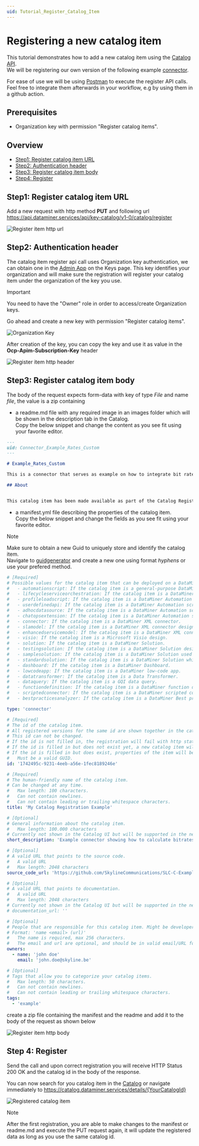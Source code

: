 ```yaml
---
uid: Tutorial_Register_Catalog_Item
---
```


# Registering a new catalog item

This tutorial demonstrates how to add a new catalog item using the [Catalog API](xref:Catalog_Registration).  
We will be registering our own version of the following example [connector](https://github.com/SkylineCommunications/SLC-C-Example_Rates-Custom).  

For ease of use we will be using [Postman](https://www.postman.com/) to execute the register API calls. Feel free to integrate them afterwards in your workflow, e.g by using them in a github action.

## Prerequisites

- Organization key with permission "Register catalog items".

## Overview

- [Step1: Register catalog item URL](#step1-register-catalog-item-url)
- [Step2: Authentication header](#step2-authentication-header)
- [Step3: Register catalog item body](#step3-register-catalog-item-body)
- [Step4: Register](#step-4-register)

## Step1: Register catalog item URL
Add a new request with http method **PUT** and following url <https://api.dataminer.services/api/key-catalog/v1-0/catalog/register>

![Register item http url](~/user-guide/images/tutorial_catatalog_registration_item_url.png)

## Step2: Authentication header
The catalog item register api call uses Organization key authentication, we can obtain one in the [Admin App](https://admin.dataminer.services/) on the Keys page. 
This key identifies your organization and will make sure the registration will register your catalog item under the organization of the key you use.

> [!Important]  
You need to have the "Owner" role in order to access/create Organization keys. 

Go ahead and create a new key with permission "Register catalog items".

![Organization Key](~/user-guide/images/tutorial_catatalog_registration_create_org_key.png)

After creation of the key, you can copy the key and use it as value in the **Ocp-Apim-Subscription-Key** header  

![Register item http header](~/user-guide/images/tutorial_catalog_registration_catalog_urlandheader.png)

## Step3: Register catalog item body

The body of the request expects form-data with key of type *File* and name *file*, the value is a zip containing

* a readme.md file with any required image in an images folder which will be shown in the description tab in the Catalog.  
Copy the below snippet and change the content as you see fit using your favorite editor.

```md
---
uid: Connector_Example_Rates_Custom
---

# Example_Rates_Custom

This is a connector that serves as example on how to integrate bit rates.

## About


This catalog item has been made available as part of the Catalog Registration [Tutorial](https://docs.dataminer.services/tutorials/Tutorials.html)
```

* a manifest.yml file describing the properties of the catalog item.  
Copy the below snippet and change the fields as you see fit using your favorite editor.

> [!Note]  
Make sure to obtain a new Guid to uniquely store and identify the catalog item.  
Navigate to [guidgenerator](https://guidgenerator.com/) and create a new one using format *hyphens* or use your prefered method.

```yml
# [Required]
# Possible values for the catalog item that can be deployed on a DataMiner System:
#   - automationscript: If the catalog item is a general-purpose DataMiner Automation script.
#   - lifecycleserviceorchestration: If the catalog item is a DataMiner Automation script designed to manage the life cycle of a service.
#   - profileloadscript: If the catalog item is a DataMiner Automation script designed to load a standard DataMiner profile.
#   - userdefinedapi: If the catalog item is a DataMiner Automation script designed as a user-defined API.
#   - adhocdatasource: If the catalog item is a DataMiner Automation script designed for a ad hoc data source integration.
#   - chatopsextension: If the catalog item is a DataMiner Automation script designed as ChatOps Extension.
#   - connector: If the catalog item is a DataMiner XML connector.
#   - slamodel: If the catalog item is a DataMiner XML connector designed as DataMiner Service Level Agreement model.
#   - enhancedservicemodel: If the catalog item is a DataMiner XML connector designed as DataMiner enhanced service model.
#   - visio: If the catalog item is a Microsoft Visio design.
#   - solution: If the catalog item is a DataMiner Solution.
#   - testingsolution: If the catalog item is a DataMiner Solution designed for automated testing and validation.
#   - samplesolution: If the catalog item is a DataMiner Solution used for training and education.
#   - standardsolution: If the catalog item is a DataMiner Solution which is a out-of-the-box solution for specific use case or application.
#   - dashboard: If the catalog item is a DataMiner Dashboard.
#   - lowcodeapp: If the catalog item is a DataMiner low-code app.
#   - datatransformer: If the catalog item is a Data Transformer.
#   - dataquery: If the catalog item is a GQI data query.
#   - functiondefinition: If the catalog item is a DataMiner function definition.
#   - scriptedconnector: If the catalog item is a DataMiner scripted connector.
#   - bestpracticesanalyzer: If the catalog item is a DataMiner Best practices Analysis file.

type: 'connector'

# [Required] 
# The id of the catalog item.
# All registered versions for the same id are shown together in the catalog.
# This id can not be changed. 
# If the id is not filled in, the registration will fail with http status code 500. 
# If the id is filled in but does not exist yet, a new catalog item will be registered with this id.
# If the id is filled in but does exist, properties of the item will be overwritten
#   Must be a valid GUID.
id: '1742495c-9231-4eeb-a56e-1fec8189246e'

# [Required] 
# The human-friendly name of the catalog item. 
# Can be changed at any time.
#   Max length: 100 characters.
#   Can not contain newlines.
#   Can not contain leading or trailing whitespace characters.
title: 'My Catalog Registration Example'

# [Optional]
# General information about the catalog item.
#   Max length: 100.000 characters
# Currently not shown in the Catalog UI but will be supported in the near future.
short_description: 'Example connector showing how to calculate bitrates and other rates on any changing numeric data.'

# [Optional]
# A valid URL that points to the source code.
#   A valid URL
#   Max length: 2048 characters
source_code_url: 'https://github.com/SkylineCommunications/SLC-C-Example_Rates-Custom'

# [Optional]
# A valid URL that points to documentation.
#   A valid URL
#   Max length: 2048 characters
# Currently not shown in the Catalog UI but will be supported in the near future.
# documentation_url: ''

# [Optional]
# People that are responsible for this catalog item. Might be developers but is not required.
# Format: 'name <email> (url)'
#   The name is required, max 256 characters.
#   The email and url are optional, and should be in valid email/URL formats.
owners:
  - name: 'john doe'
    email: 'john.doe@skyline.be'

# [Optional]
# Tags that allow you to categorize your catalog items.
#   Max length: 50 characters.
#   Can not contain newlines.
#   Can not contain leading or trailing whitespace characters.
tags:
  - 'example'
```

create a zip file containing the manifest and the readme and add it to the body of the request as shown below

![Register item http body](~/user-guide/images/tutorial_catatalog_registration_item_body.png)

## Step 4: Register
Send the call and upon correct registration you will receive HTTP Status 200 OK and the catalog id in the body of the response.

You can now search for you catalog item in the [Catalog](https://catalog.dataminer.services/browse) or navigate immediately to https://catalog.dataminer.services/details/{YourCatalogId}

![Registered catalog item](~/user-guide/images/tutorial_catatalog_registration_registered_item.png)

>[!note]  
After the first registration, you are able to make changes to the manifest or readme.md and execute the PUT request again, it will update the registered data as long as you use the same catalog id.
